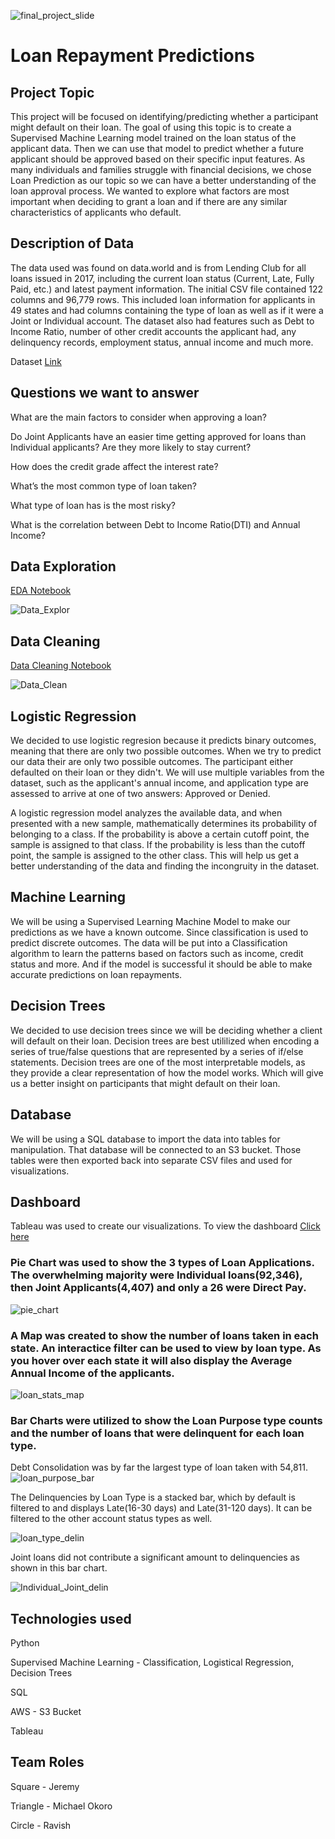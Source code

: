 ![final_project_slide](https://user-images.githubusercontent.com/106286533/199125590-cc2f0368-c070-420e-b6fa-298e178aa355.png)

# Loan Repayment Predictions

## Project Topic
This project will be focused on identifying/predicting whether a participant might default on their loan. The goal of using this topic is to create a Supervised Machine Learning model trained on the loan status of the applicant data.  Then we can use that model to predict whether a future applicant should be approved based on their specific input features.  As many individuals and families struggle with financial decisions, we chose Loan Prediction as our topic so we can have a better understanding of the loan approval process.  We wanted to explore what factors are most important when deciding to grant a loan and if there are any similar characteristics of applicants who default. 

## Description of Data
The data used was found on data.world and is from Lending Club for all loans issued in 2017, including the current loan status (Current, Late, Fully Paid, etc.) and latest payment information. The initial CSV file contained 122 columns and 96,779 rows.  This included loan information for applicants in 49 states and had columns containing the type of loan as well as if it were a Joint or Individual account.  The dataset also had features such as Debt to Income Ratio, number of other credit accounts the applicant had, any delinquency records, employment status, annual income and much more.

Dataset [Link](https://github.com/Jwag2128/Loan_Predictions/blob/main/DataFiles/prelim_loans_data.zip)

## Questions we want to answer
What are the main factors to consider when approving a loan?

Do Joint Applicants have an easier time getting approved for loans than Individual applicants? Are they more likely to stay current?

How does the credit grade affect the interest rate?

What’s the most common type of loan taken?

What type of loan has is the most risky?

What is the correlation between Debt to Income Ratio(DTI) and Annual Income?

## Data Exploration
[EDA Notebook](https://github.com/Jwag2128/Loan_Predictions/blob/main/Jupyter_NB_files/Loans_EDA.ipynb)

![Data_Explor](https://user-images.githubusercontent.com/106286533/200181299-a5f2ced7-515b-4ecb-9e3b-9ab221cba76e.png)

## Data Cleaning
[Data Cleaning Notebook](https://github.com/Jwag2128/Loan_Predictions/blob/main/Jupyter_NB_files/Loans_Data_Preprocessing.ipynb)

![Data_Clean](https://user-images.githubusercontent.com/106286533/200181307-338068e3-df1f-42d1-9ab8-670f4d6d4109.png)

## Logistic Regression
We decided to use logistic regresion because it predicts binary outcomes, meaning that there are only two possible outcomes. When we try to predict our data their are only two possible outcomes. The participant either defaulted on their loan or they didn't. We will use multiple variables from the dataset, such as the applicant's annual income, and application type are assessed to arrive at one of two answers: Approved or Denied. 

A logistic regression model analyzes the available data, and when presented with a new sample, mathematically determines its probability of belonging to a class. If the probability is above a certain cutoff point, the sample is assigned to that class. If the probability is less than the cutoff point, the sample is assigned to the other class. This will help us get a better understanding of the data and finding the incongruity in the dataset.


## Machine Learning
We will be using a Supervised Learning Machine Model to make our predictions as we have a known outcome. Since classification is used to predict discrete outcomes.  The data will be put into a Classification algorithm to learn the patterns based on factors such as income, credit status and more. And if the model is successful it should be able to make accurate predictions on loan repayments. 

## Decision Trees 
We decided to use decision trees since we will be deciding whether a client will default on their loan. Decision trees are best utililized when encoding a series of true/false questions that are represented by a series of if/else statements. Decision trees are one of the most interpretable models, as they provide a clear representation of how the model works. Which will give us a better insight on participants that might default on their loan. 


## Database 
We will be using a SQL database to import the data into tables for manipulation.  That database will be connected to an S3 bucket.  Those tables were then exported back into separate CSV files and used for visualizations.  

## Dashboard
Tableau was used to create our visualizations.  To view the dashboard [Click here](https://public.tableau.com/views/LoanStatisticsProject/Dashboard1?:language=en-US&publish=yes&:display_count=n&:origin=viz_share_link)

### Pie Chart was used to show the 3 types of Loan Applications.  The overwhelming majority were Individual loans(92,346), then Joint Applicants(4,407) and only a 26 were Direct Pay.

![pie_chart](https://user-images.githubusercontent.com/106286533/200184751-4bdbd595-005e-4633-a512-dbf0fdddbe06.png)

### A Map was created to show the number of loans taken in each state.  An interactice filter can be used to view by loan type.  As you hover over each state it will also display the Average Annual Income of the applicants.

![loan_stats_map](https://user-images.githubusercontent.com/106286533/200184624-3694ae2d-0323-46b9-8a61-9043cfae2821.png)

### Bar Charts were utilized to show the Loan Purpose type counts and the number of loans that were delinquent for each loan type.

Debt Consolidation was by far the largest type of loan taken with 54,811.
![loan_purpose_bar](https://user-images.githubusercontent.com/106286533/200184930-3eceb756-648a-462e-82ce-81d7acc4ae56.png)

The Delinquencies by Loan Type is a stacked bar, which by default is filtered to and displays Late(16-30 days) and Late(31-120 days).  It can be filtered to the other account status types as well.

![loan_type_delin](https://user-images.githubusercontent.com/106286533/200185090-36fb0071-3333-4916-9297-afb1f8980870.png)

Joint loans did not contribute a significant amount to delinquencies as shown in this bar chart.

![Individual_Joint_delin](https://user-images.githubusercontent.com/106286533/200445709-9fc29d85-2174-4d54-a218-641d7096fdd2.png)

## Technologies used
Python

Supervised Machine Learning - Classification, Logistical Regression, Decision Trees

SQL

AWS - S3 Bucket

Tableau


## Team Roles
Square - Jeremy

Triangle - Michael Okoro

Circle - Ravish

